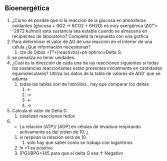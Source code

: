 ## Bioenergética
1. ¿Cómo es posible que si la reacción de la glucosa en atmósferas oxidantes (glucosa + 6O2 → 6CO2 + 6H2O) es muy exergónica (∆G°′= -2872 kJ/mol) esta sustancia sea estable cuando se almacena en recipientes de laboratorio? Completa la respuesta con una gráfica
2.  Para determinar el valor de ∆G de una reacción en el interior de una célula ¿Que información necesitarías?
	1. cte de Gibss +Tº+[reactivos]+ph optimo+Delta G.
3. se penaliza no tener unidades.
4. ¿Cuál es la dirección de cada una de las reacciones siguientes si todas las sustancias reaccionantes están presentes inicialmente en cantidades equimoleculares? Utiliza los datos de la tabla de valores de ∆G0' que se adjunta
	1. todas las tablas son de hidrólisis., hay que comparar los deltas 
		1. ←
		2. →
		3. ←
		4. →
5. Calcula el valor de Delta G
	1. catalizan reacciones redox 
6. - La relación [ATP]/ [ADP] en células de levadura respirando activamente es del orden de 10. ¿
	1. si respiran la relación será de 10
		1. solo hay que saber como se trabaja con logaritmos
	2. ln >1 es positivo
	3. [PG]/BPG>145 para que el delta G sea ↑ Negativo